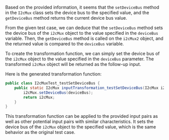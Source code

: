 Based on the provided information, it seems that the `setDeviceBus` method in the `I2cMux` class sets the device bus to the specified value, and the `getDeviceBus` method returns the current device bus value.

From the given test case, we can deduce that the `setDeviceBus` method sets the device bus of the `i2cMux` object to the value specified in the `deviceBus` variable. Then, the `getDeviceBus` method is called on the `i2cMux2` object, and the returned value is compared to the `deviceBus` variable.

To create the transformation function, we can simply set the device bus of the `i2cMux` object to the value specified in the `deviceBus` parameter. The transformed `i2cMux` object will be returned as the follow-up input.

Here is the generated transformation function:

```java
public class I2cMuxTest_testSetDeviceBus {
    public static I2cMux inputTransformation_testSetDeviceBus(I2cMux i2cMux, String deviceBus)  {
        i2cMux.setDeviceBus(deviceBus);
        return i2cMux;
    }
}
```

This transformation function can be applied to the provided input pairs as well as other potential input pairs with similar characteristics. It sets the device bus of the `i2cMux` object to the specified value, which is the same behavior as the original test case.